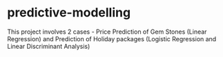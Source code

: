 # predictive-modelling
This project involves 2 cases - Price Prediction of Gem Stones (Linear Regression) and Prediction of Holiday packages (Logistic Regression and Linear Discriminant Analysis)
